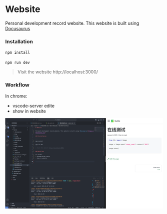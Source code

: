 # Website

Personal development record website. This website is built using [Docusaurus](https://docusaurus.io/)

### Installation

```
npm install 

npm run dev
```
> Visit the website http://localhost:3000/

### Workflow

In chrome:
- vscode-server edite
- show in website


![alt text](workflow.png)